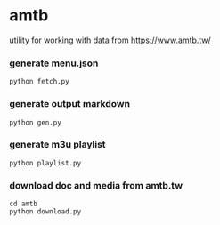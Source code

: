 # amtb

utility for working with data from https://www.amtb.tw/

### generate menu.json
```
python fetch.py
```

### generate output markdown
```
python gen.py
```

### generate m3u playlist
```
python playlist.py
```

### download doc and media from amtb.tw
```
cd amtb
python download.py
```